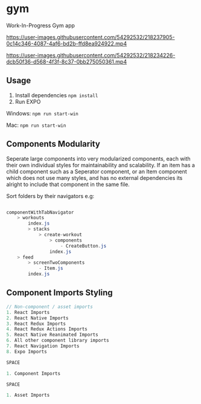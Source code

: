 # gym

Work-In-Progress Gym app



https://user-images.githubusercontent.com/54292532/218237905-0c14c346-4087-4af6-bd2b-ffd8ea924922.mp4


https://user-images.githubusercontent.com/54292532/218234226-dcb50f36-d568-4f3f-8c37-0bb275050361.mp4

## Usage
1) Install dependencies
```npm install```
2) Run EXPO


Windows:
```npm run start-win```

Mac:
```npm run start-win```

## Components Modularity

Seperate large components into very modularized components, each with their own individual styles for maintainability and scalability. If an item has a child component such as a Seperator component, or an Item component which does not use many styles, and has no external dependencies its alright to include that component in the same file.

Sort folders by their navigators e.g:

```c#

componentWithTabNavigator
    > workouts
        index.js
        > stacks
            > create-workout
                > components
                    - CreateButton.js
                index.js
    > feed
        > screenTwoComponents
            - Item.js
        index.js


```

## Component Imports Styling

```js
// Non-component / asset imports
1. React Imports
2. React Native Imports
3. React Redux Imports
4. React Redux Actions Imports
5. React Native Reanimated Imports
6. All other component library imports
7. React Navigation Imports
8. Expo Imports

SPACE

1. Component Imports

SPACE

1. Asset Imports
```
